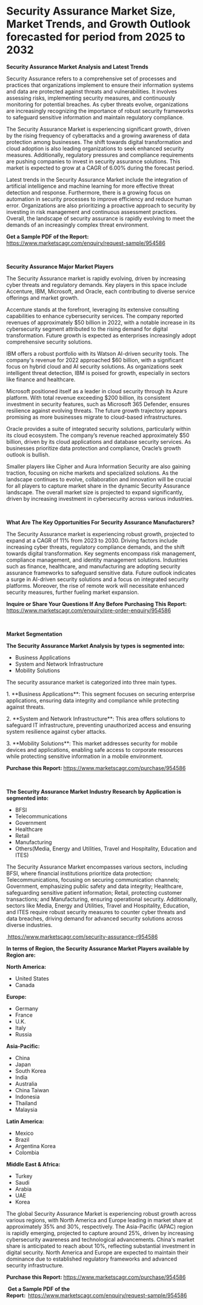 <p><h1>Security Assurance Market Size, Market Trends, and Growth Outlook forecasted for period from 2025 to 2032</h1></p><p><strong>Security Assurance Market Analysis and Latest Trends</strong></p>
<p><p>Security Assurance refers to a comprehensive set of processes and practices that organizations implement to ensure their information systems and data are protected against threats and vulnerabilities. It involves assessing risks, implementing security measures, and continuously monitoring for potential breaches. As cyber threats evolve, organizations are increasingly recognizing the importance of robust security frameworks to safeguard sensitive information and maintain regulatory compliance.</p><p>The Security Assurance Market is experiencing significant growth, driven by the rising frequency of cyberattacks and a growing awareness of data protection among businesses. The shift towards digital transformation and cloud adoption is also leading organizations to seek enhanced security measures. Additionally, regulatory pressures and compliance requirements are pushing companies to invest in security assurance solutions. This market is expected to grow at a CAGR of 6.00% during the forecast period.</p><p>Latest trends in the Security Assurance Market include the integration of artificial intelligence and machine learning for more effective threat detection and response. Furthermore, there is a growing focus on automation in security processes to improve efficiency and reduce human error. Organizations are also prioritizing a proactive approach to security by investing in risk management and continuous assessment practices. Overall, the landscape of security assurance is rapidly evolving to meet the demands of an increasingly complex threat environment.</p></p>
<p><strong>Get a Sample PDF of the Report:&nbsp;</strong> <a href="https://www.marketscagr.com/enquiry/request-sample/954586?utm_campaign=2383&utm_medium=2&utm_source=Github&utm_content=ia&utm_term=16042025&utm_id=security-assurance">https://www.marketscagr.com/enquiry/request-sample/954586</a></p>
<p>&nbsp;</p>
<p><strong>Security Assurance Major Market Players</strong></p>
<p><p>The Security Assurance market is rapidly evolving, driven by increasing cyber threats and regulatory demands. Key players in this space include Accenture, IBM, Microsoft, and Oracle, each contributing to diverse service offerings and market growth.</p><p>Accenture stands at the forefront, leveraging its extensive consulting capabilities to enhance cybersecurity services. The company reported revenues of approximately $50 billion in 2022, with a notable increase in its cybersecurity segment attributed to the rising demand for digital transformation. Future growth is expected as enterprises increasingly adopt comprehensive security solutions.</p><p>IBM offers a robust portfolio with its Watson AI-driven security tools. The company's revenue for 2022 approached $60 billion, with a significant focus on hybrid cloud and AI security solutions. As organizations seek intelligent threat detection, IBM is poised for growth, especially in sectors like finance and healthcare.</p><p>Microsoft positioned itself as a leader in cloud security through its Azure platform. With total revenue exceeding $200 billion, its consistent investment in security features, such as Microsoft 365 Defender, ensures resilience against evolving threats. The future growth trajectory appears promising as more businesses migrate to cloud-based infrastructures.</p><p>Oracle provides a suite of integrated security solutions, particularly within its cloud ecosystem. The company’s revenue reached approximately $50 billion, driven by its cloud applications and database security services. As businesses prioritize data protection and compliance, Oracle’s growth outlook is bullish.</p><p>Smaller players like Cipher and Aura Information Security are also gaining traction, focusing on niche markets and specialized solutions. As the landscape continues to evolve, collaboration and innovation will be crucial for all players to capture market share in the dynamic Security Assurance landscape. The overall market size is projected to expand significantly, driven by increasing investment in cybersecurity across various industries.</p></p>
<p>&nbsp;</p>
<p><strong>What Are The Key Opportunities For Security Assurance Manufacturers?</strong></p>
<p><p>The Security Assurance market is experiencing robust growth, projected to expand at a CAGR of 11% from 2023 to 2030. Driving factors include increasing cyber threats, regulatory compliance demands, and the shift towards digital transformation. Key segments encompass risk management, compliance management, and identity management solutions. Industries such as finance, healthcare, and manufacturing are adopting security assurance frameworks to safeguard sensitive data. Future outlook indicates a surge in AI-driven security solutions and a focus on integrated security platforms. Moreover, the rise of remote work will necessitate enhanced security measures, further fueling market expansion.</p></p>
<p><strong>Inquire or Share Your Questions If Any Before Purchasing This Report:</strong> <a href="https://www.marketscagr.com/enquiry/pre-order-enquiry/954586?utm_campaign=2383&utm_medium=2&utm_source=Github&utm_content=ia&utm_term=16042025&utm_id=security-assurance">https://www.marketscagr.com/enquiry/pre-order-enquiry/954586</a></p>
<p>&nbsp;</p>
<p><strong>Market Segmentation</strong></p>
<p><strong>The Security Assurance Market Analysis by types is segmented into:</strong></p>
<p><ul><li>Business Applications</li><li>System and Network Infrastructure</li><li>Mobility Solutions</li></ul></p>
<p><p>The security assurance market is categorized into three main types. </p><p>1. **Business Applications**: This segment focuses on securing enterprise applications, ensuring data integrity and compliance while protecting against threats.</p><p>2. **System and Network Infrastructure**: This area offers solutions to safeguard IT infrastructure, preventing unauthorized access and ensuring system resilience against cyber attacks.</p><p>3. **Mobility Solutions**: This market addresses security for mobile devices and applications, enabling safe access to corporate resources while protecting sensitive information in a mobile environment.</p></p>
<p><strong>Purchase this Report:&nbsp;</strong><a href="https://www.marketscagr.com/purchase/954586?utm_campaign=2383&utm_medium=2&utm_source=Github&utm_content=ia&utm_term=16042025&utm_id=security-assurance">https://www.marketscagr.com/purchase/954586</a></p>
<p>&nbsp;</p>
<p><strong>The Security Assurance Market Industry Research by Application is segmented into:</strong></p>
<p><ul><li>BFSI</li><li>Telecommunications</li><li>Government</li><li>Healthcare</li><li>Retail</li><li>Manufacturing</li><li>Others(Media, Energy and Utilities, Travel and Hospitality, Education and ITES)</li></ul></p>
<p><p>The Security Assurance Market encompasses various sectors, including BFSI, where financial institutions prioritize data protection; Telecommunications, focusing on securing communication channels; Government, emphasizing public safety and data integrity; Healthcare, safeguarding sensitive patient information; Retail, protecting customer transactions; and Manufacturing, ensuring operational security. Additionally, sectors like Media, Energy and Utilities, Travel and Hospitality, Education, and ITES require robust security measures to counter cyber threats and data breaches, driving demand for advanced security solutions across diverse industries.</p></p>
<p><a href="https://www.marketscagr.com/security-assurance-r954586?utm_campaign=2383&utm_medium=2&utm_source=Github&utm_content=ia&utm_term=16042025&utm_id=security-assurance">&nbsp;https://www.marketscagr.com/security-assurance-r954586</a></p>
<p><strong>In terms of Region, the Security Assurance Market Players available by Region are:</strong></p>
<p>
    <p> <strong> North America: </strong>
        <ul>
            <li>United States</li>
            <li>Canada</li>
        </ul>
        </p> 
    <p> <strong> Europe: </strong>
        <ul>
            <li>Germany</li>
            <li>France</li>
            <li>U.K.</li>
            <li>Italy</li>
            <li>Russia</li>
        </ul>
        </p> 
    <p> <strong> Asia-Pacific: </strong>
        <ul>
            <li>China</li>
            <li>Japan</li>
            <li>South Korea</li>
            <li>India</li>
            <li>Australia</li>
            <li>China Taiwan</li>
            <li>Indonesia</li>
            <li>Thailand</li>
            <li>Malaysia</li>
        </ul>
        </p> 
    <p> <strong> Latin America: </strong>
        <ul>
            <li>Mexico</li>
            <li>Brazil</li>
            <li>Argentina Korea</li>
            <li>Colombia</li>
        </ul>
        </p> 
    <p> <strong> Middle East & Africa: </strong>
        <ul>
            <li>Turkey</li>
            <li>Saudi</li>
            <li>Arabia</li>
            <li>UAE</li>
            <li>Korea</li>
        </ul>
    </p>
    </p>
<p><p>The global Security Assurance Market is experiencing robust growth across various regions, with North America and Europe leading in market share at approximately 35% and 30%, respectively. The Asia-Pacific (APAC) region is rapidly emerging, projected to capture around 25%, driven by increasing cybersecurity awareness and technological advancements. China's market share is anticipated to reach about 10%, reflecting substantial investment in digital security. North America and Europe are expected to maintain their dominance due to established regulatory frameworks and advanced security infrastructure.</p></p>
<p><strong>Purchase this Report: </strong><a href="https://www.marketscagr.com/purchase/954586?utm_campaign=2383&utm_medium=2&utm_source=Github&utm_content=ia&utm_term=16042025&utm_id=security-assurance">https://www.marketscagr.com/purchase/954586</a></p>
<p>&nbsp;<strong>Get a Sample PDF of the Report:&nbsp;&nbsp;</strong><a href="https://www.marketscagr.com/enquiry/request-sample/954586?utm_campaign=2383&utm_medium=2&utm_source=Github&utm_content=ia&utm_term=16042025&utm_id=security-assurance">https://www.marketscagr.com/enquiry/request-sample/954586</a></p>
<p><strong></strong></p>
<p><p></p><p></p><p></p></p>
